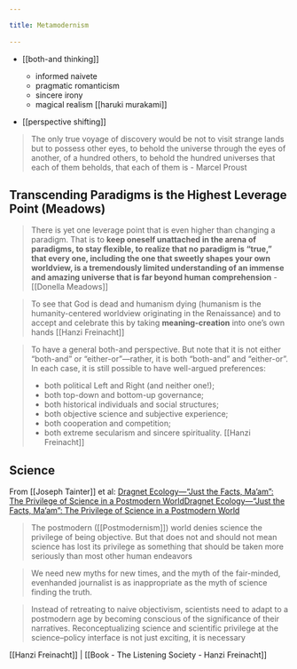 ```yaml
---
title: Metamodernism 
---
```

- [[both-and thinking]]
	- informed naivete
	- pragmatic romanticism
	- sincere irony
	- magical realism [[haruki murakami]]

- [[perspective shifting]]
> The only true voyage of discovery would be not to visit strange lands but to possess other eyes, to behold the universe through the eyes of another, of a hundred others, to behold the hundred universes that each of them beholds, that each of them is - Marcel Proust 


## Transcending Paradigms is the Highest Leverage Point (Meadows)
> There is yet one leverage point that is even higher than changing a paradigm. That is to **keep oneself unattached in the arena of paradigms, to stay flexible, to realize that no paradigm is “true,” that every one, including the one that sweetly shapes your own worldview, is a tremendously limited understanding of an immense and amazing universe that is far beyond human comprehension** - [[Donella Meadows]]

> To see that God is dead and humanism dying (humanism is the humanity-centered worldview originating in the Renaissance) and to accept and celebrate this by taking **meaning-creation** into one’s own hands [[Hanzi Freinacht]]

> To have a general both-and perspective. But note that it is not either “both-and” or “either-or”—rather, it is both “both-and” and “either-or”. In each case, it is still possible to have well-argued preferences: 
>   - both political Left and Right (and neither one!); 
>   - both top-down and bottom-up governance;
>   - both historical individuals and social structures;
>   - both objective science and subjective experience;
>   - both cooperation and competition;
>   - both extreme secularism and sincere spirituality. [[Hanzi Freinacht]]


## Science
From [[Joseph Tainter]] et al: [Dragnet Ecology—“Just the Facts, Ma’am”: The Privilege
of Science in a Postmodern WorldDragnet Ecology—“Just the Facts, Ma’am”: The Privilege of Science in a Postmodern World](https://academic.oup.com/bioscience/article/51/6/475/240648)

> The postmodern ([[Postmodernism]]) world denies science the privilege of being objective. But that does not and should not mean science has lost its privilege as something that should be taken more seriously than most other human endeavors

> We need new myths for new times, and the myth of the fair-minded, evenhanded journalist is as inappropriate as the myth of science finding the truth.

> Instead of retreating to naive objectivism, scientists need to adapt to a postmodern age by becoming conscious of the significance of their narratives. Reconceptualizing science and scientific privilege at the science–policy interface is not just exciting, it is necessary


[[Hanzi Freinacht]] | [[Book - The Listening Society - Hanzi Freinacht]]
